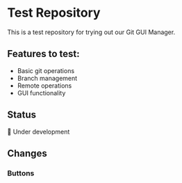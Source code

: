 # Test Repository

This is a test repository for trying out our Git GUI Manager.

## Features to test:
- Basic git operations
- Branch management
- Remote operations
- GUI functionality

## Status
🚧 Under development

## Changes
 ### Buttons

